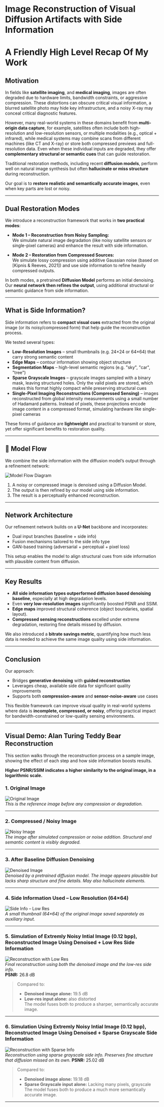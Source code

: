 # Image Reconstruction of Visual Diffusion Artifacts with Side Information

# A Friendly High Level Recap Of My Work

## Motivation

In fields like **satellite imaging**, and **medical imaging**, images are often degraded due to hardware limits, bandwidth constraints, or aggressive compression. These distortions can obscure critical visual information, a blurred satellite photo may hide key infrastructure, and a noisy X-ray may conceal critical diagnostic features.

However, many real-world systems in these domains benefit from **multi-origin data capture**, for example, satellites often include both high-resolution and low-resolution sensors, or multiple modalities (e.g., optical + infrared), while medical systems may combine scans from different machines (like CT and X-ray) or store both compressed previews and full-resolution data. Even when these individual inputs are degraded, they offer **complementary structural or semantic cues** that can guide restoration.

Traditional restoration methods, including recent **diffusion models**, perform well on natural image synthesis but often **hallucinate or miss structure** during reconstruction. 

Our goal is to **restore realistic and semantically accurate images**, even when key parts are lost or noisy.

---

## Dual Restoration Modes

We introduce a reconstruction framework that works in **two practical modes**:

- **Mode 1 – Reconstruction from Noisy Sampling:**  
  We simulate natural image degradation (like noisy satellite sensors or single-pixel cameras) and enhance the result with side information.

- **Mode 2 – Restoration from Compressed Sources:**  
  We simulate lossy compression using additive Gaussian noise (based on [Kipnis & Reeves, 2021]) and use side information to refine heavily compressed outputs.

In both modes, a pretrained **Diffusion Model** performs an initial denoising. Our **neural network then refines the output**, using additional structural or semantic guidance from side information.

---

## What is Side Information?

Side information refers to **compact visual cues** extracted from the original image (or its noisy/compressed form) that help guide the reconstruction process.

We tested several types:

- **Low-Resolution Images** – small thumbnails (e.g. 24×24 or 64×64) that carry strong semantic content  
- **Edge Maps** – contour information showing object structure  
- **Segmentation Maps** – high-level semantic regions (e.g. "sky", "car", "tree")  
- **Sparse Grayscale Images** – grayscale images sampled with a binary mask, leaving structured holes. Only the valid pixels are stored, which makes this format highly compact while preserving structural cues  
- **Single-Pixel Imaging Reconstructions (Compressed Sensing)** – images reconstructed from global intensity measurements using a small number of Hadamard patterns. Instead of pixels, these projections encode image content in a compressed format, simulating hardware like single-pixel cameras


These forms of guidance are **lightweight** and practical to transmit or store, yet offer significant benefits to restoration quality.

---

## 🔁 Model Flow

We combine the side information with the diffusion model’s output through a refinement network:

<!-- Replace this with your actual image -->
![Model Flow Diagram](images/flow.png)

1. A noisy or compressed image is denoised using a Diffusion Model.
2. The output is then refined by our model using side information.
3. The result is a perceptually enhanced reconstruction.

---

## Network Architecture

Our refinement network builds on a **U-Net** backbone and incorporates:

- Dual input branches (baseline + side info)  
- Fusion mechanisms tailored to the side info type  
- GAN-based training (adversarial + perceptual + pixel loss)

This setup enables the model to align structural cues from side information with plausible content from diffusion.

---

## Key Results

- **All side information types outperformed diffusion based denoising baseline**, especially at high degradation levels.
- Even **very low-resolution images** significantly boosted PSNR and SSIM.
- **Edge maps** improved structural coherence (object boundaries, spatial layout).
- **Compressed sensing reconstructions** excelled under extreme degradation, restoring fine details missed by diffusion.

We also introduced a **bitrate savings metric**, quantifying how much less data is needed to achieve the same image quality using side information.

---

## Conclusion

Our approach:
- Bridges **generative denoising** with **guided reconstruction**
- Leverages cheap, available side data for significant quality improvements
- Supports both **compression-aware** and **sensor-noise-aware** use cases

This flexible framework can improve visual quality in real-world systems where data is **incomplete, compressed, or noisy**, offering practical impact for bandwidth-constrained or low-quality sensing environments.

---

## Visual Demo: Alan Turing Teddy Bear Reconstruction

This section walks through the reconstruction process on a sample image, showing the effect of each step and how side information boosts results. 

**Higher PSNR/SSIM indicates a higher similarity to the original image, in a logarithmic scale.**



### 1. Original Image
<!-- Replace with: images/original.png -->
![Original Image](images/original.png)  
*This is the reference image before any compression or degradation.*

---

### 2. Compressed / Noisy Image
<!-- Replace with: images/noisy.png -->
![Noisy Image](images/noisy.png)  
*The image after simulated compression or noise addition. Structural and semantic content is visibly degraded.*

---

### 3. After Baseline Diffusion Denoising
<!-- Replace with: images/denoised.png -->
![Denoised Image](images/denoised.png)  
*Denoised by a pretrained diffusion model. The image appears plausible but lacks sharp structure and fine details. May also hallucinate elements.*

---

### 4. Side Information Used – Low Resolution (64×64)
<!-- Replace with: images/sideinfo_lowres.png -->
![Side Info – Low Res](images/sideinfo_lowres.png)  
*A small thumbnail (64×64) of the original image saved separately as auxiliary input.*

---

### 5. Simulation of Extremly Noisy Intial Image (0.12 bpp), Reconstructed Image Using Denoised + Low Res Side Information
<!-- Replace with: images/reconstructed_lowres.png -->
![Reconstruction with Low Res](images/reconstructed_lowres.png)  
*Final reconstruction using both the denoised image and the low-res side info.*  
**PSNR:** 26.8 dB  
> Compared to:  
> - **Denoised image alone:** 19.5 dB  
> - **Low-res input alone:** also distorted  
> The model fuses both to produce a sharper, semantically accurate image.

---


### 6. Simulation Using Extremly Noisy Intial Image (0.12 bpp), Reconstructed Image Using Denoised + Sparse Grayscale Side Information
<!-- Replace with: images/reconstructed_sparse.png -->
![Reconstruction with Sparse Info](images/reconstructed_sparse.png)  
*Reconstruction using sparse grayscale side info. Preserves fine structure that diffusion missed on its own.*
**PSNR:** 25.02 dB  
> Compared to:  
> - **Denoised image alone:** 19.18 dB  
> - **Sparse Grayscale input alone:** Lacking many pixels, grayscale   
> The model fuses both to produce a much more semantically accurate image. 

---
